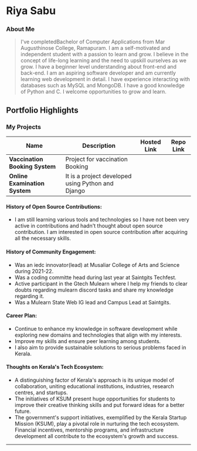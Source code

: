 # Riya Sabu 

### About Me

> I've completedBachelor of Computer Applications from Mar Augusthinose College, Ramapuram. I am a self-motivated and independent student with a passion to learn and grow. I believe in the concept of life-long learning and the need to upskill ourselves as we grow. I have a beginner level understanding about front-end and back-end. I am an aspiring software developer and am currently learning web development in detail. I have experience interacting with databases such as MySQL and MongoDB. I have a good knowledge of Python and C. I welcome opportunities to grow and learn.


## Portfolio Highlights

### My Projects

| Name                | Description                                                               | Hosted Link                              | Repo Link                                                      |
|---------------------|---------------------------------------------------------------------------|------------------------------------------|----------------------------------------------------------------|
| **Vaccination Booking System**  | Project for vaccination Booking                                             |    |              |
| **Online Examination System**  | It is a project developed using Python and Django 



#### History of Open Source Contributions:

- I am still learning various tools and technologies so I have not been very active in contributions and hadn't thought about open source contribution. I am interested in open source contribution after acquiring all the necessary skills.

#### History of Community Engagement:

-  Was an iedc innovator(lead) at Musaliar College of Arts and Science during 2021-22.
- Was a coding committe head during last year at Saintgits Techfest.
- Active participant in the Gtech Mulearn where I help my friends to clear doubts regarding mulearn discord tasks and share my knowledge regarding it.
- Was a Mulearn State Web IG lead and Campus Lead at Saintgits.




#### Career Plan:

- Continue to enhance my knowledge in software development while exploring new domains and technologies that align with my interests.
- Improve my skills and ensure peer learning among students.
- I also aim to provide sustainable solutions to serious problems faced in Kerala.

#### Thoughts on Kerala's Tech Ecosystem:

- A distinguishing factor of Kerala's approach is its unique model of collaboration, uniting educational institutions, industries, research centres, and startups.
- The initiatives of KSUM present huge opportunities for students to improve their creative thinking skills and put forward ideas for a better future.
- The government's support initiatives, exemplified by the Kerala Startup Mission (KSUM), play a pivotal role in nurturing the tech ecosystem. Financial incentives, mentorship programs, and infrastructure development all contribute to the ecosystem's growth and success.



---

